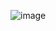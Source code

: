 ![image](https://user-images.githubusercontent.com/80961477/125167576-431d9900-e1dc-11eb-9d65-0ea8c7138074.png)
